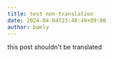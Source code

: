 ```yaml
---
title: test non-translation
date: 2024-04-04T23:48:49+09:00
author: baely
---
```

this post shouldn't be translated